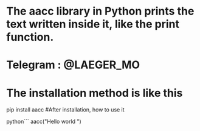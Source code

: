 # The aacc library in Python prints the text written inside it, like the print function.  

# Telegram  :  @LAEGER_MO
# The installation method is like this 
pip install aacc
#After installation, how to use it 

python```
aacc("Hello world ")
```